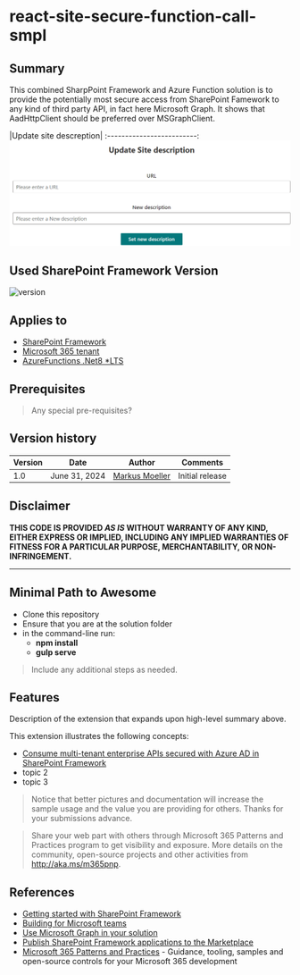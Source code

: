 # react-site-secure-function-call-smpl

## Summary

This combined SharpPoint Framework and Azure Function solution is to provide the potentially most secure access from SharePoint Famework to any kind of third party API, in fact here Microsoft Graph. It shows that AadHttpClient should be preferred over MSGraphClient.

|Update site descreption|
:-------------------------:
![Update site descreption](assets/SetSiteDescreption.png)


## Used SharePoint Framework Version

![version](https://img.shields.io/badge/version-1.19.0-green.svg)

## Applies to

- [SharePoint Framework](https://aka.ms/spfx)
- [Microsoft 365 tenant](https://docs.microsoft.com/en-us/sharepoint/dev/spfx/set-up-your-developer-tenant)
- [AzureFunctions .Net8 *LTS]()


## Prerequisites

> Any special pre-requisites?

## Version history

Version|Date|Author|Comments
-------|----|--------|--------
1.0|June 31, 2024|[Markus Moeller](http://www.twitter.com/moeller2_0)|Initial release


## Disclaimer

**THIS CODE IS PROVIDED _AS IS_ WITHOUT WARRANTY OF ANY KIND, EITHER EXPRESS OR IMPLIED, INCLUDING ANY IMPLIED WARRANTIES OF FITNESS FOR A PARTICULAR PURPOSE, MERCHANTABILITY, OR NON-INFRINGEMENT.**

---

## Minimal Path to Awesome

- Clone this repository
- Ensure that you are at the solution folder
- in the command-line run:
  - **npm install**
  - **gulp serve**

> Include any additional steps as needed.

## Features

Description of the extension that expands upon high-level summary above.

This extension illustrates the following concepts:

- [Consume multi-tenant enterprise APIs secured with Azure AD in SharePoint Framework](https://learn.microsoft.com/en-us/sharepoint/dev/spfx/use-aadhttpclient-enterpriseapi-multitenant?WT.mc_id=M365-MVP-5004617)
- topic 2
- topic 3

> Notice that better pictures and documentation will increase the sample usage and the value you are providing for others. Thanks for your submissions advance.

> Share your web part with others through Microsoft 365 Patterns and Practices program to get visibility and exposure. More details on the community, open-source projects and other activities from http://aka.ms/m365pnp.

## References

- [Getting started with SharePoint Framework](https://docs.microsoft.com/en-us/sharepoint/dev/spfx/set-up-your-developer-tenant)
- [Building for Microsoft teams](https://docs.microsoft.com/en-us/sharepoint/dev/spfx/build-for-teams-overview)
- [Use Microsoft Graph in your solution](https://docs.microsoft.com/en-us/sharepoint/dev/spfx/web-parts/get-started/using-microsoft-graph-apis?WT.mc_id=M365-MVP-5004617)
- [Publish SharePoint Framework applications to the Marketplace](https://docs.microsoft.com/en-us/sharepoint/dev/spfx/publish-to-marketplace-overview)
- [Microsoft 365 Patterns and Practices](https://aka.ms/m365pnp) - Guidance, tooling, samples and open-source controls for your Microsoft 365 development
